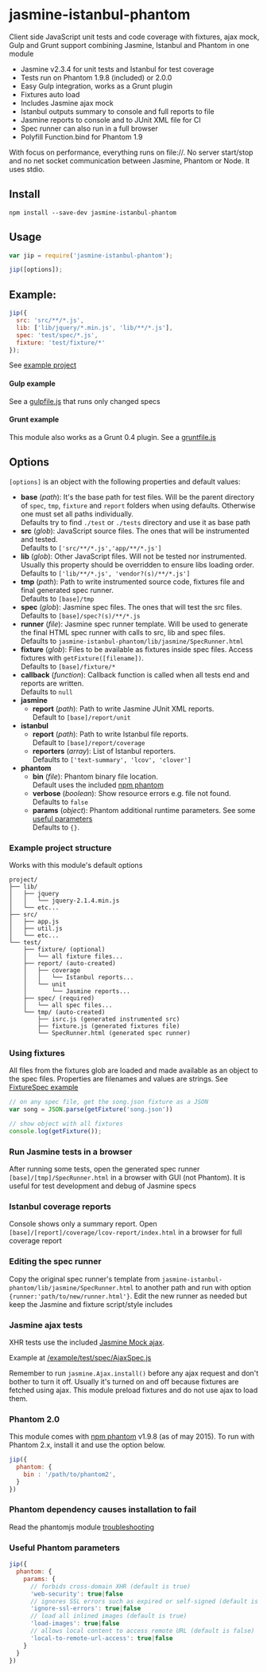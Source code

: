 ﻿# jasmine-istanbul-phantom

Client side JavaScript unit tests and code coverage with fixtures, ajax mock,
Gulp and Grunt support combining Jasmine, Istanbul and Phantom in one module

- Jasmine v2.3.4 for unit tests and Istanbul for test coverage
- Tests run on Phantom 1.9.8 (included) or 2.0.0
- Easy Gulp integration, works as a Grunt plugin
- Fixtures auto load
- Includes Jasmine ajax mock
- Istanbul outputs summary to console and full reports to file
- Jasmine reports to console and to JUnit XML file for CI
- Spec runner can also run in a full browser
- Polyfill Function.bind for Phantom 1.9

With focus on performance, everything runs on file://. No server start/stop
and no net socket communication between Jasmine, Phantom or Node. It uses stdio.

## Install

    npm install --save-dev jasmine-istanbul-phantom

## Usage

```js
var jip = require('jasmine-istanbul-phantom');

jip([options]);
```

## Example:
```js
jip({
  src: 'src/**/*.js',
  lib: ['lib/jquery/*.min.js', 'lib/**/*.js'],
  spec: 'test/spec/*.js',
  fixture: 'test/fixture/*'
});
```
See [example project](https://github.com/fermads/jasmine-istanbul-phantom/tree/master/example)

#### Gulp example
See a [gulpfile.js](https://github.com/fermads/jasmine-istanbul-phantom/blob/master/example/gulpfile.js)
that runs only changed specs

#### Grunt example
This module also works as a Grunt 0.4 plugin.
See a [gruntfile.js](https://github.com/fermads/jasmine-istanbul-phantom/blob/master/example/gruntfile.js)

## Options
`[options]` is an object with the following properties and default values:

- **base** (_path_): It's the base path for test files. Will be the parent
  directory of `spec`, `tmp`, `fixture` and `report` folders when using
  defaults. Otherwise one must set all paths individually.<br>Defaults try to
  find `./test` or `./tests` directory and use it as base path
- **src** (_glob_): JavaScript source files. The ones that will be instrumented
  and tested.<br>Defaults to `['src/**/*.js','app/**/*.js']`
- **lib** (_glob_): Other JavaScript files. Will not be tested nor instrumented.
  Usually this property should be overridden to ensure libs loading order.<br>
  Defaults to `['lib/**/*.js', 'vendor?(s)/**/*.js']`
- **tmp** (_path_): Path to write instrumented source code, fixtures file and
  final generated spec runner.<br>Defaults to `[base]/tmp`
- **spec** (_glob_): Jasmine spec files. The ones that will test the src files.
  <br>Defaults to `[base]/spec?(s)/**/*.js`
- **runner** (_file_): Jasmine spec runner template. Will be used to generate
  the final HTML spec runner with calls to src, lib and spec files.<br>
  Defaults to `jasmine-istanbul-phantom/lib/jasmine/SpecRunner.html`
- **fixture** (_glob_): Files to be available as fixtures inside spec files.
  Access fixtures with `getFixture([filename])`.<br>Defaults to
  `[base]/fixture/*`
- **callback** (_function_): Callback function is called when all tests end and
  reports are written.<br>Defaults to `null`
- **jasmine**
  - **report** (_path_): Path to write Jasmine JUnit XML reports.<br>Default to
  `[base]/report/unit`
- **istanbul**
  - **report** (_path_): Path to write Istanbul file reports.<br>Default to
    `[base]/report/coverage`
  - **reporters** (_array_): List of Istanbul reporters.<br>Defaults to
    `['text-summary', 'lcov', 'clover']`
- **phantom**
  - **bin** (_file_): Phantom binary file location.<br>Default uses the included
    [npm phantom](https://www.npmjs.com/package/phantomjs)
  - **verbose** (_boolean_): Show resource errors e.g. file not found.<br>
    Defaults to `false`
  - **params** (_object_): Phantom additional runtime parameters. See some
    [useful parameters](#useful-phantom-parameters)<br>Defaults to `{}`.

### Example project structure
Works with this module's default options
```
project/
├── lib/
│   ├── jquery
│   │   └── jquery-2.1.4.min.js
│   └── etc...
├── src/
│   ├── app.js
│   ├── util.js
│   └── etc...
└── test/
    ├── fixture/ (optional)
    │   └── all fixture files...
    ├── report/ (auto-created)
    │   ├── coverage
    │   │   └── Istanbul reports...
    │   └── unit
    │       └── Jasmine reports...
    ├── spec/ (required)
    │   └── all spec files...
    └── tmp/ (auto-created)
        ├── isrc.js (generated instrumented src)
        ├── fixture.js (generated fixtures file)
        └── SpecRunner.html (generated spec runner)
```

### Using fixtures
All files from the fixtures glob are loaded and made available as an object to
the spec files. Properties are filenames and values are strings. See
[FixtureSpec example](https://github.com/fermads/jasmine-istanbul-phantom/blob/master/example/test/spec/FixtureSpec.js)

```js
// on any spec file, get the song.json fixture as a JSON
var song = JSON.parse(getFixture('song.json'))
```

```js
// show object with all fixtures
console.log(getFixture());
```

### Run Jasmine tests in a browser
After running some tests, open the generated spec runner
`[base]/[tmp]/SpecRunner.html` in a browser with GUI (not Phantom).
It is useful for test development and debug of Jasmine specs

### Istanbul coverage reports
Console shows only a summary report. Open
`[base]/[report]/coverage/lcov-report/index.html` in a browser for
full coverage report

### Editing the spec runner
Copy the original spec runner's template from
`jasmine-istanbul-phantom/lib/jasmine/SpecRunner.html`
to another path and run with option `{runner:'path/to/new/runner.html'}`.
Edit the new runner as needed but keep the Jasmine and fixture script/style
includes

### Jasmine ajax tests
XHR tests use the included
[Jasmine Mock ajax](https://github.com/jasmine/jasmine-ajax).

Example at
[/example/test/spec/AjaxSpec.js](https://github.com/fermads/jasmine-istanbul-phantom/tree/master/example/test/spec/AjaxSpec.js)

Remember to run ```jasmine.Ajax.install()``` before any ajax request and
don't bother to turn it off. Usually it's turned on and off because fixtures are
fetched using ajax. This module preload fixtures and do not use ajax
to load them.

### Phantom 2.0
This module comes with [npm phantom](https://www.npmjs.com/package/phantomjs)
v1.9.8 (as of may 2015). To run with Phantom 2.x, install it and use the option
below.
```js
jip({
  phantom: {
    bin : '/path/to/phantom2',
  }
})
```

### Phantom dependency causes installation to fail
Read the phantomjs module [troubleshooting](https://www.npmjs.com/package/phantomjs#troubleshooting)

### Useful Phantom parameters
```js
jip({
  phantom: {
    params: {
      // forbids cross-domain XHR (default is true)
      'web-security': true|false
      // ignores SSL errors such as expired or self-signed (default is false)
      'ignore-ssl-errors': true|false
      // load all inlined images (default is true)
      'load-images': true|false
      // allows local content to access remote URL (default is false)
      'local-to-remote-url-access': true|false
    }
  }
})
```

<!--
## To-do
- make writeFixtures and writeRunner async with mkdirp
- istanbul thresholds support
- **clear** (_boolean_): Remove all tmp files at the end (instrumented
  code, generated spec runner, etc). Defaults to false
- run ajaxInstall on init?
- option to run with webserver instead of file://
- add option for Phantom's viewportSize
- show istanbul results inside of jasmine spec runner (browser); or a link
-->
